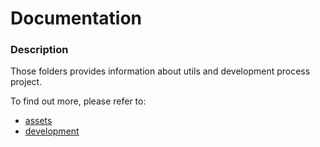 # Documentation

### Description
Those folders provides information about utils and development process project. 

To find out more, please refer to:
- [assets](./assets/README.md)
- [development](./development/README.md)
